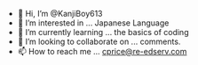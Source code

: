 - 👋 Hi, I’m @KanjiBoy613
- 👀 I’m interested in ... Japanese Language
- 🌱 I’m currently learning ... the basics of coding
- 💞️ I’m looking to collaborate on ... comments.
- 📫 How to reach me ... cprice@re-edserv.com

<!---
KanjiBoy613/KanjiBoy613 is a ✨ special ✨ repository because its `README.md` (this file) appears on your GitHub profile.
You can click the Preview link to take a look at your changes.
--->
